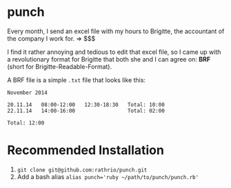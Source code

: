 punch
=====

Every month, I send an excel file with my hours to Brigitte, the accountant of the company I work for. => $$$

I find it rather annoying and tedious to edit that excel file, so I came up with a revolutionary format for Brigitte
that both she and I can agree on: **BRF** (short for Brigitte-Readable-Format).

A BRF file is a simple `.txt` file that looks like this:

```
November 2014

20.11.14   08:00-12:00   12:30-18:30   Total: 10:00
22.11.14   14:00-16:00                 Total: 02:00

Total: 12:00
```

Recommended Installation
========================

1. `git clone git@github.com:rathrio/punch.git`
2. Add a bash alias `alias punch='ruby ~/path/to/punch/punch.rb'`
